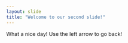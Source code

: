 ```yaml
---
layout: slide
title: "Welcome to our second slide!"
---
```

What a nice day!
Use the left arrow to go back!
